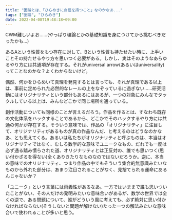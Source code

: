 ```yaml
---
title: "圏論とは、「ひらめきに自信を持つこと」なのかなあ..."
tags: ["圏論", "ひらめき"]
date: 2022-04-08T19:48:18+09:00
---
```


CWM難しいよお......(やっぱり環論とかの基礎知識を身につけてから挑むべきだったかも...)

あるAという性質をもつ存在に対して、Bという性質も持たせたい時に、上手いことその持たせるやり方を思いつく必要がある。しかし、実はそのようなあらゆるやり方には共通項が存在する。それがuniversal arrow(あるいはuniversality)ってことなのかな？よくわからないけど。

偶然、何かをひらめいて真理を発見するとは言っても、それが真理である以上は、事前に定められた必然的なレールの上をなぞっているに過ぎない......研究活動にはオリジナリティという部分もあるにはあるが、一つの対象にみんなでタックルしている以上は、みんなどこかで同じ場所を通っている。

創作活動についても同様のことが言えるだろう。作品を作るとは、すなわち既存の文化体系をハックすることであるから、どこかでそのハックするやり方には共通の何かが存在する。そういう意味では、作品の「オリジナリティ」に注目して、オリジナリティがあるものが真の作品なんだ、と考えるのはどうなのかなあ、とも思えてくる。あるいは私たちがオリジナリティと呼ぶものは、本当はオリジナリティではなく、むしろ数学的な意味でユニークなもの、だれでも一度は必ず通る踏み慣らされた道、オリジナリティとは正反対の、誰でも思いつく(思い付かざるを得ない)全くありきたりなものなのではないだろうか。逆に、本当の意味でのオリジナリティ、つまり作品の中でもそういう集合的無意識みたいなものから外れた部分は、あまり注目されることがなく、見捨てられる運命にあるんじゃないか？

「ユニーク」という言葉には両義性があるなあ。一方ではいままで誰も思いついたことがない、その人だけの発明みたいな意味合いがあるが、数学の世界では全くの逆で、ある問題について、誰がどういう風に考えても、必ず絶対に思い付かなければならない(そうしないと問題が解けない)たった一つの解法みたいな意味合いで使われることが多いと思う。